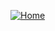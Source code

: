 [![Home](https://www.bulkgate.com/wp-content/uploads/2022/06/bulkgate_multichannel_platform.svg)](https://www.bulkgate.com/)
